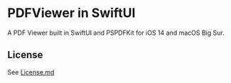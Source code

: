 # PDFViewer in SwiftUI

A PDF Viewer built in SwiftUI and PSPDFKit for iOS 14 and macOS Big Sur.

## License

See [License.md](License.md)
